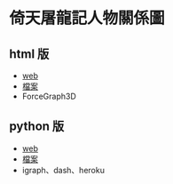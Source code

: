 # 倚天屠龍記人物關係圖
## html 版
* [web](https://flora0110.github.io/network_graph/)   
* [檔案](https://github.com/flora0110/network_graph/tree/gh-pages)
* ForceGraph3D

## python 版
* [web](https://my-dash-app0721.herokuapp.com/)   
* [檔案](https://github.com/flora0110/network_graph/tree/master/network_app_backup)
* igraph、dash、heroku
